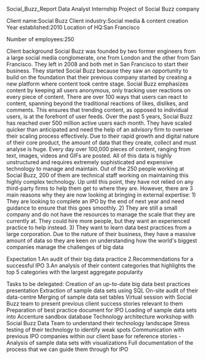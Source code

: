 Social_Buzz_Report
Data Analyst Internship Project of Social Buzz company

Client name:Social Buzz
Client industry:Social media & content creation 
Year established:2010
Location of HQ:San Francisco

Number of employees:250

Client background
Social Buzz was founded by two former engineers from a large social media conglomerate, one from London and the other from San Francisco. They left in 2008 and both met in San Francisco to start their business. They started Social Buzz because they saw an opportunity to build on the foundation that their previous company started by creating a new platform where content took centre stage. Social Buzz emphasizes content by keeping all users anonymous, only tracking user reactions on every piece of content. There are over 100 ways that users can react to content, spanning beyond the traditional reactions of likes, dislikes, and comments. This ensures that trending content, as opposed to individual users, is at the forefront of user feeds. Over the past 5 years, Social Buzz has reached over 500 million active users each month. They have scaled quicker than anticipated and need the help of an advisory firm to oversee their scaling process effectively. Due to their rapid growth and digital nature of their core product, the amount of data that they create, collect and must analyse is huge. Every day over 100,000 pieces of content, ranging from text, images, videos and GIFs are posted. All of this data is highly unstructured and requires extremely sophisticated and expensive technology to manage and maintain. Out of the 250 people working at Social Buzz, 200 of them are technical staff working on maintaining this highly complex technology. Up until this point, they have not relied on any third-party firms to help them get to where they are. However, there are 3 main reasons why they are now looking at bringing in external expertise: 1) They are looking to complete an IPO by the end of next year and need guidance to ensure that this goes smoothly. 2) They are still a small company and do not have the resources to manage the scale that they are currently at. They could hire more people, but they want an experienced practice to help instead. 3) They want to learn data best practices from a large corporation. Due to the nature of their business, they have a massive amount of data so they are keen on understanding how the world's biggest companies manage the challenges of big data

Expectation
1.An audit of their big data practice
2.Recommendations for a successful IPO
3.An analysis of their content categories that highlights the top 5 categories with the largest aggregate popularity

Tasks to be delegated:
Creation of an up-to-date big data best practices presentation
Extraction of sample data sets using SQL
On-site audit of their data-centre
Merging of sample data set tables
Virtual session with Social Buzz team to present previous client success stories relevant to them
Preparation of best practice document for IPO
Loading of sample data sets into Accenture sandbox database
Technology architecture workshop with Social Buzz Data Team to understand their technology landscape
Stress testing of their technology to identify weak spots
Communication with previous IPO companies within our client base for reference stories - Analysis of sample data sets with visualizations
Full documentation of the process that we can guide them through for IPO
